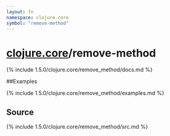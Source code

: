 ```yaml
---
layout: fn
namespace: clojure.core
symbol: "remove-method"
---
```


# [clojure.core](../)/remove-method

{% include 1.5.0/clojure.core/remove_method/docs.md %}

##Examples

{% include 1.5.0/clojure.core/remove_method/examples.md %}
## Source
{% include 1.5.0/clojure.core/remove_method/src.md %}

